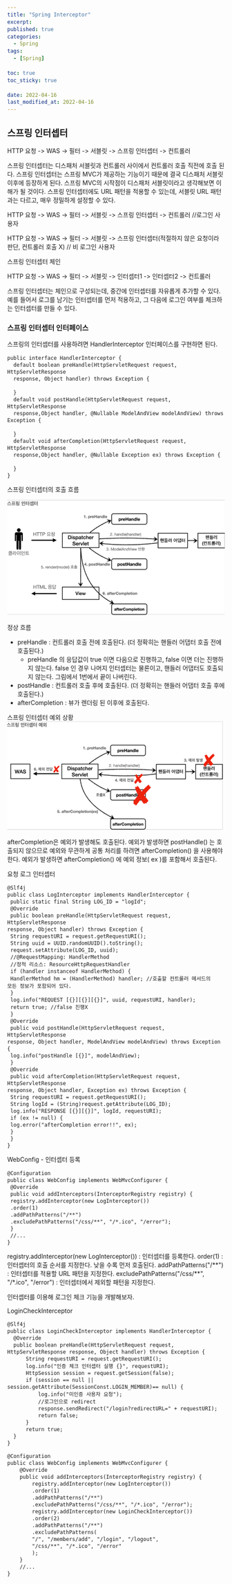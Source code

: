```yaml
---
title: "Spring Interceptor"
excerpt:
published: true
categories:
  - Spring
tags:
  - [Spring]

toc: true
toc_sticky: true

date: 2022-04-16
last_modified_at: 2022-04-16
---
```


## 스프링 인터셉터

HTTP 요청 -> WAS -> 필터 -> 서블릿 -> 스프링 인터셉터 -> 컨트롤러

스프링 인터셉터는 디스패처 서블릿과 컨트롤러 사이에서 컨트롤러 호출 직전에 호출 된다.
스프링 인터셉터는 스프링 MVC가 제공하는 기능이기 때문에 결국 디스패처 서블릿 이후에 등장하게 된다.
스프링 MVC의 시작점이 디스패처 서블릿이라고 생각해보면 이해가 될 것이다.
스프링 인터셉터에도 URL 패턴을 적용할 수 있는데, 서블릿 URL 패턴과는 다르고, 매우 정밀하게 설정할
수 있다.

HTTP 요청 -> WAS -> 필터 -> 서블릿 -> 스프링 인터셉터 -> 컨트롤러 //로그인 사용자

HTTP 요청 -> WAS -> 필터 -> 서블릿 -> 스프링 인터셉터(적절하지 않은 요청이라 판단, 컨트롤러 호출
X) // 비 로그인 사용자

스프링 인터셉터 체인

HTTP 요청 -> WAS -> 필터 -> 서블릿 -> 인터셉터1 -> 인터셉터2 -> 컨트롤러

스프링 인터셉터는 체인으로 구성되는데, 중간에 인터셉터를 자유롭게 추가할 수 있다. 예를 들어서 로그를
남기는 인터셉터를 먼저 적용하고, 그 다음에 로그인 여부를 체크하는 인터셉터를 만들 수 있다.

### 스프링 인터셉터 인터페이스

스프링의 인터셉터를 사용하려면 HandlerInterceptor 인터페이스를 구현하면 된다.

```
public interface HandlerInterceptor {
  default boolean preHandle(HttpServletRequest request, HttpServletResponse
  response, Object handler) throws Exception {

  }
  default void postHandle(HttpServletRequest request, HttpServletResponse
  response,Object handler, @Nullable ModelAndView modelAndView) throws Exception {

  }
  default void afterCompletion(HttpServletRequest request, HttpServletResponse
  response,Object handler, @Nullable Exception ex) throws Exception {

  }
}
```

스프링 인터셉터의 호출 흐름

![Interceptor](../../images/interceptor.PNG)

정상 흐름

- preHandle : 컨트롤러 호출 전에 호출된다. (더 정확히는 핸들러 어댑터 호출 전에 호출된다.)
  - preHandle 의 응답값이 true 이면 다음으로 진행하고, false 이면 더는 진행하지 않는다. false
    인 경우 나머지 인터셉터는 물론이고, 핸들러 어댑터도 호출되지 않는다. 그림에서 1번에서 끝이
    나버린다.
- postHandle : 컨트롤러 호출 후에 호출된다. (더 정확히는 핸들러 어댑터 호출 후에 호출된다.)
- afterCompletion : 뷰가 렌더링 된 이후에 호출된다.

스프링 인터셉터 예외 상황
![Interceptor-exception](../../images/interceptor-exception.PNG)

afterCompletion은 예외가 발생해도 호출된다.
예외가 발생하면 postHandle() 는 호출되지 않으므로 예외와 무관하게 공통 처리를 하려면
afterCompletion() 을 사용해야 한다.
예외가 발생하면 afterCompletion() 에 예외 정보( ex )를 포함해서 호출된다.

요청 로그 인터셉터

```
@Slf4j
public class LogInterceptor implements HandlerInterceptor {
 public static final String LOG_ID = "logId";
 @Override
 public boolean preHandle(HttpServletRequest request, HttpServletResponse
response, Object handler) throws Exception {
 String requestURI = request.getRequestURI();
 String uuid = UUID.randomUUID().toString();
 request.setAttribute(LOG_ID, uuid);
 //@RequestMapping: HandlerMethod
 //정적 리소스: ResourceHttpRequestHandler
 if (handler instanceof HandlerMethod) {
 HandlerMethod hm = (HandlerMethod) handler; //호출할 컨트롤러 메서드의
모든 정보가 포함되어 있다.
 }
 log.info("REQUEST [{}][{}][{}]", uuid, requestURI, handler);
 return true; //false 진행X
 }
 @Override
 public void postHandle(HttpServletRequest request, HttpServletResponse
response, Object handler, ModelAndView modelAndView) throws Exception {
 log.info("postHandle [{}]", modelAndView);
 }
 @Override
 public void afterCompletion(HttpServletRequest request, HttpServletResponse
response, Object handler, Exception ex) throws Exception {
 String requestURI = request.getRequestURI();
 String logId = (String)request.getAttribute(LOG_ID);
 log.info("RESPONSE [{}][{}]", logId, requestURI);
 if (ex != null) {
 log.error("afterCompletion error!!", ex);
 }
 }
}
```

WebConfig - 인터셉터 등록

```
@Configuration
public class WebConfig implements WebMvcConfigurer {
 @Override
 public void addInterceptors(InterceptorRegistry registry) {
 registry.addInterceptor(new LogInterceptor())
 .order(1)
 .addPathPatterns("/**")
 .excludePathPatterns("/css/**", "/*.ico", "/error");
 }
 //...
}
```

registry.addInterceptor(new LogInterceptor()) : 인터셉터를 등록한다.
order(1) : 인터셉터의 호출 순서를 지정한다. 낮을 수록 먼저 호출된다.
addPathPatterns("/\*\*") : 인터셉터를 적용할 URL 패턴을 지정한다.
excludePathPatterns("/css/\*\*", "/\*.ico", "/error") : 인터셉터에서 제외할 패턴을 지정한다.

인터셉터를 이용해 로그인 체크 기능을 개발해보자.

LoginCheckInterceptor

```
@Slf4j
public class LoginCheckInterceptor implements HandlerInterceptor {
  @Override
  public boolean preHandle(HttpServletRequest request, HttpServletResponse response, Object handler) throws Exception {
      String requestURI = request.getRequestURI();
      log.info("인증 체크 인터셉터 실행 {}", requestURI);
      HttpSession session = request.getSession(false);
      if (session == null || session.getAttribute(SessionConst.LOGIN_MEMBER)== null) {
          log.info("미인증 사용자 요청");
          //로그인으로 redirect
          response.sendRedirect("/login?redirectURL=" + requestURI);
          return false;
      }
      return true;
  }
}
```

```
@Configuration
public class WebConfig implements WebMvcConfigurer {
    @Override
    public void addInterceptors(InterceptorRegistry registry) {
        registry.addInterceptor(new LogInterceptor())
        .order(1)
        .addPathPatterns("/**")
        .excludePathPatterns("/css/**", "/*.ico", "/error");
        registry.addInterceptor(new LoginCheckInterceptor())
        .order(2)
        .addPathPatterns("/**")
        .excludePathPatterns(
        "/", "/members/add", "/login", "/logout",
        "/css/**", "/*.ico", "/error"
        );
    }
    //...
}
```
